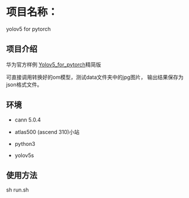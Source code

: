 # 项目名称：
yolov5 for pytorch 

## 项目介绍

华为官方样例 [Yolov5_for_pytorch](https://gitee.com/ascend/ModelZoo-PyTorch/tree/master/ACL_PyTorch/contrib/cv/detection)精简版

可直接调用转换好的om模型，测试data文件夹中的jpg图片，
输出结果保存为json格式文件。

## 环境
- cann 5.0.4

- atlas500 (ascend 310)小站

- python3

- yolov5s


## 使用方法

sh run.sh


